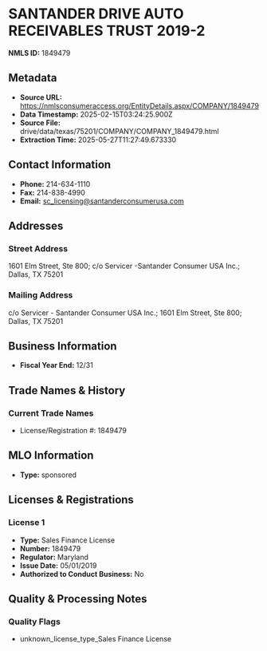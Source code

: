 # SANTANDER DRIVE AUTO RECEIVABLES TRUST 2019-2

**NMLS ID:** 1849479

## Metadata
- **Source URL:** https://nmlsconsumeraccess.org/EntityDetails.aspx/COMPANY/1849479
- **Data Timestamp:** 2025-02-15T03:24:25.900Z
- **Source File:** drive/data/texas/75201/COMPANY/COMPANY_1849479.html
- **Extraction Time:** 2025-05-27T11:27:49.673330

## Contact Information
- **Phone:** 214-634-1110
- **Fax:** 214-838-4990
- **Email:** sc_licensing@santanderconsumerusa.com

## Addresses
### Street Address
1601 Elm Street, Ste 800; c/o Servicer -Santander Consumer USA Inc.; Dallas, TX 75201

### Mailing Address
c/o Servicer - Santander Consumer USA Inc.; 1601 Elm Street, Ste 800; Dallas, TX 75201

## Business Information
- **Fiscal Year End:** 12/31

## Trade Names & History
### Current Trade Names
- License/Registration #: 1849479

## MLO Information
- **Type:** sponsored

## Licenses & Registrations

### License 1
- **Type:** Sales Finance License
- **Number:** 1849479
- **Regulator:** Maryland
- **Issue Date:** 05/01/2019
- **Authorized to Conduct Business:** No

## Quality & Processing Notes
### Quality Flags
- unknown_license_type_Sales Finance License
